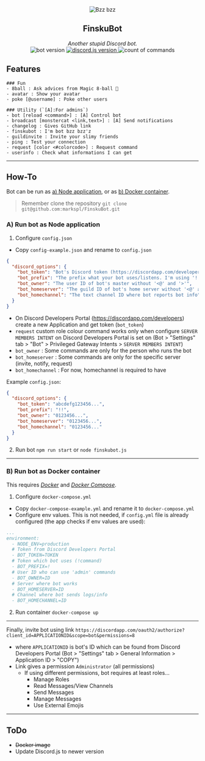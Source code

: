 ﻿<div align="center">
<img src=https://cdn.discordapp.com/app-icons/299199715495641098/027e6865e21aa4eb5d546e6a0ca05a1e.png?size=128 alt="Bzz bzz"/>
<h2>FinskuBot</h1>
<i>Another stupid Discord bot.</i>
<br>
<img src="https://img.shields.io/github/package-json/v/markspl/FinskuBot" alt="bot version"/>
<a href="https://discord.js.org/#/">
  <img src="https://img.shields.io/github/package-json/dependency-version/markspl/FinskuBot/discord.js?color=5865f2" alt="discord.js version"/>
</a>
<img src="https://img.shields.io/github/directory-file-count/markspl/FinskuBot/commands?extension=js&type=file&label=commands" alt="count of commands"/>
<br>
</div>

## Features
```
### Fun
- 8ball : Ask advices from Magic 8-ball 🎱
- avatar : Show your avatar
- poke [@username] : Poke other users

### Utility (`[A]:For admins`)
- bot [reload <command>] : [A] Control bot
- broadcast [monstercat <link,text>] : [A] Send notifications
- changelog : Gives GitHub link
- finskubot : I'm bot bzz bzz'z
- guildinvite : Invite your slimy friends
- ping : Test your connection
- request [color <#colorcode>] : Request command
- userinfo : Check what informations I can get
```

<hr>

## How-To

Bot can be run as [a) Node application](###a-run-bot-as-node-application), or as [b) Docker container](###b-run-bot-as-docker-container).

>Remember clone the repository  `git clone git@github.com:markspl/FinskuBot.git`

### A) Run bot as Node application

1. Configure `config.json`

- Copy `config-example.json` and rename to `config.json`
```json
{
  "discord_options": {
    "bot_token": "Bot's Discord token (https://discordapp.com/developers)",
    "bot_prefix": "The prefix what your bot uses/listens. I'm using '!'",
    "bot_owner": "The user ID of bot's master without '<@' and '>'",
    "bot_homeserver": "The guild ID of bot's home server without '<@' and '>'",
    "bot_homechannel": "The text channel ID where bot reports bot info"
  }
}
```
- On Discord Developers Portal (https://discordapp.com/developers) create a new Application and get token (`bot_token`)
- `request` custom role colour command works only when configure `SERVER MEMBERS INTENT` on Discord Developers Portal is set on (Bot > "Settings" tab > "Bot" > Privileged Gateway Intents > `SERVER MEMBERS INTENT`)
- `bot_owner` : Some commands are only for the person who runs the bot
- `bot_homeserver` : Some commands are only for the specific server (invite, notify, request)
- `bot_homechannel` : For now, homechannel is required to have

Example `config.json`:
```json
{
  "discord_options": {
    "bot_token": "abcdefg123456...",
    "bot_prefix": "!!",
    "bot_owner": "0123456...",
    "bot_homeserver": "0123456...",
    "bot_homechannel": "0123456..."
  }
}
```

2. Run bot `npm run start` or `node finskubot.js`

<hr>

### B) Run bot as Docker container

This requires [*Docker*](https://www.docker.com/) and [*Docker Compose*](https://docs.docker.com/compose/).

1. Configure `docker-compose.yml`
- Copy `docker-compose-example.yml` and rename it to `docker-compose.yml`
- Configure env values. This is not needed, if `config.yml` file is already configured (the app checks if env values are used):
```yml
...
environment:
  - NODE_ENV=production
  # Token from Discord Developers Portal
  - BOT_TOKEN=TOKEN
  # Token which bot uses (!command)
  - BOT_PREFIX=!
  # User ID who can use 'admin' commands
  - BOT_OWNER=ID
  # Server where bot works
  - BOT_HOMESERVER=ID
  # Channel where bot sends logs/info
  - BOT_HOMECHANNEL=ID
```

2. Run container `docker-compose up`

<hr>

Finally, invite bot using link `https://discordapp.com/oauth2/authorize?client_id=APPLICATIONID&scope=bot&permissions=8`

- where `APPLICATIONID` is bot's ID which can be found from Discord Developers Portal (Bot > "Settings" tab > General Information > Application ID > "COPY")
- Link gives a permission `Administrator` (all permissions)
    - If using different permissions, bot requires at least roles...
        - Manage Roles
        - Read Messages/View Channels
        - Send Messages
        - Manage Messages
        - Use External Emojis

<hr>

## ToDo
- ~~Docker image~~
- Update Discord.js to newer version